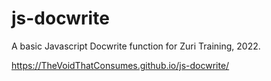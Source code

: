 # js-docwrite
A basic Javascript Docwrite function for Zuri Training, 2022.

https://TheVoidThatConsumes.github.io/js-docwrite/

